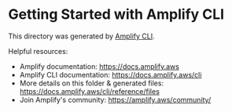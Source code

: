 # Getting Started with Amplify CLI
This directory was generated by [Amplify CLI](https://docs.amplify.aws/cli).

Helpful resources:
- Amplify documentation: https://docs.amplify.aws
- Amplify CLI documentation: https://docs.amplify.aws/cli
- More details on this folder & generated files: https://docs.amplify.aws/cli/reference/files
- Join Amplify's community: https://amplify.aws/community/

<!-- 
UserName: amplify-xmoMk
Region: us-west-2

GraphQL endpoint:
  https://3gqyvnblnretnmrvxgk4l6be4a.appsync-api.us-west-2.amazonaws.com/graphql 

GraphQL API KEY:    da2-7lutbjgvqbaidftrgsqago5eiy -->
